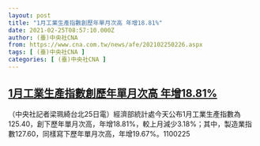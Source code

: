 ```yaml
---
layout: post
title: "1月工業生產指數創歷年單月次高 年增18.81%"
date: 2021-02-25T08:57:10.000Z
author: (臺)中央社CNA
from: https://www.cna.com.tw/news/afe/202102250226.aspx
tags: [ (臺)中央社CNA ]
categories: [ (臺)中央社CNA ]
---
```

<!--1614243430000-->
[1月工業生產指數創歷年單月次高 年增18.81%](https://www.cna.com.tw/news/afe/202102250226.aspx)
------

<div>
<div></div><div class="paragraph"><p>（中央社記者梁珮綺台北25日電）經濟部統計處今天公布1月工業生產指數為125.40，創下歷年單月次高，年增18.81%，較上月減少3.18%；其中，製造業指數127.60，同樣寫下歷年單月次高，年增19.67%。1100225</p></div>
</div>
